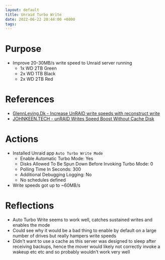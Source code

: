 ```yaml
---
layout: default
title: Unraid Turbo Write
date: 2022-06-22 20:44:00 +0800
tags:
---
```


# Purpose
- Improve 20-30MB/s write speed to Unraid server running
  - 1x WD 2TB Green
  - 2x WD 1TB Black
  - 2x WD 2TB Red


# References
- [GlennLeving.Dk - Increase UnRAID write speeds with reconstruct write](https://glennleving.dk/index.php/en/2021/01/20/increase-unraid-write-speeds-with-reconstruct-write/)
- [JOHNKEEN.TECH - unRAID Writes Speed Boost Without Cache Disk](https://www.johnkeen.tech/unraid-writes-speed-boost-without-cache-disk/)

# Actions
- Installed Unraid app `Auto Turbo Write Mode`
  - Enable Automatic Turbo Mode: Yes
  - Disks Allowed To Be Spun Down Before Invoking Turbo Mode: 0
  - Polling Time In Seconds: 300
  - Additional Debugging Logging: No
  - No schedules defined
- Write speeds got up to ~60MB/s

# Reflections
- Auto Turbo Write seems to work well, catches sustained writes and enables the mode
- Could see why it would be a bad thing to enable by default on a large number of drives but really hampers write speeds
- Didn't want to use a cache as this server was designed to sleep after receiving backups, hence the mover would likely not correctly invoke a wakeup etc etc and so probably wouldn't work very well